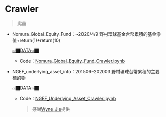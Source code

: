 # Crawler
  > 爬蟲

- Nomura_Global_Equity_Fund：~2020/4/9 野村環球基金台幣累積的基金淨值+return(1)+return(10)

  [👉🏿DATA👈🏿](https://github.com/vanikk06/NOMURA_PROJECT/blob/master/Crawler/Nomura_Global_Equity_Fund.csv)
  
  - Code：[Nomura_Global_Equity_Fund_Crawler.ipynb](https://github.com/vanikk06/NOMURA_PROJECT/blob/master/Crawler/Nomura_Global_Equity_Fund_Crawler.ipynb)
  

- NGEF_underlying_asset_info：201506~202003 野村環球台幣累積的主要標的物
  
   [👉🏿DATA👈🏿](https://github.com/vanikk06/NOMURA_PROJECT/blob/master/Crawler/NGEF_underlying_asset_info.csv)
   
   - Code：[NGEF_Underlying_Asset_Crawler.ipynb](https://github.com/vanikk06/NOMURA_PROJECT/blob/master/Crawler/NGEF_Underlying_Asset_Crawler.ipynb)
      > 感謝[Wyne_Jie](https://github.com/sefx5ever)提供
  
